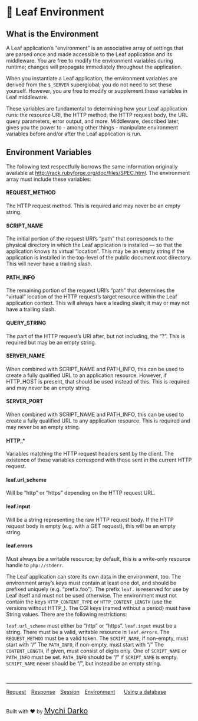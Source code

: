 # 🎇 Leaf Environment

## What is the Environment

A Leaf application’s “environment” is an associative array of settings that are parsed once and made accessible to the Leaf application and its middleware. You are free to modify the environment variables during runtime; changes will propagate immediately throughout the application.

When you instantiate a Leaf application, the environment variables are derived from the `$_SERVER` superglobal; you do not need to set these yourself. However, you are free to modify or supplement these variables in Leaf middleware.

These variables are fundamental to determining how your Leaf application runs: the resource URI, the HTTP method, the HTTP request body, the URL query parameters, error output, and more. Middleware, described later, gives you the power to - among other things - manipulate environment variables before and/or after the Leaf application is run.

## Environment Variables
The following text respectfully borrows the same information originally available at http://rack.rubyforge.org/doc/files/SPEC.html. The environment array must include these variables:


#### REQUEST_METHOD
The HTTP request method. This is required and may never be an empty string.

#### SCRIPT_NAME
The initial portion of the request URI’s “path” that corresponds to the physical directory in which the Leaf application is installed — so that the application knows its virtual “location”. This may be an empty string if the application is installed in the top-level of the public document root directory. This will never have a trailing slash.

#### PATH_INFO
The remaining portion of the request URI’s “path” that determines the “virtual” location of the HTTP request’s target resource within the Leaf application context. This will always have a leading slash; it may or may not have a trailing slash.

#### QUERY_STRING
The part of the HTTP request’s URI after, but not including, the “?”. This is required but may be an empty string.

#### SERVER_NAME
When combined with SCRIPT_NAME and PATH_INFO, this can be used to create a fully qualified URL to an application resource. However, if HTTP_HOST is present, that should be used instead of this. This is required and may never be an empty string.

#### SERVER_PORT
When combined with SCRIPT_NAME and PATH_INFO, this can be used to create a fully qualified URL to any application resource. This is required and may never be an empty string.

#### HTTP_*
Variables matching the HTTP request headers sent by the client. The existence of these variables correspond with those sent in the current HTTP request.

#### leaf.url_scheme
Will be “http” or “https” depending on the HTTP request URL.

#### leaf.input
Will be a string representing the raw HTTP request body. If the HTTP request body is empty (e.g. with a GET request), this will be an empty string.

#### leaf.errors
Must always be a writable resource; by default, this is a write-only resource handle to `php://stderr`.

The Leaf application can store its own data in the environment, too. The environment array’s keys must contain at least one dot, and should be prefixed uniquely (e.g. “prefix.foo”). The prefix `leaf.` is reserved for use by Leaf itself and must not be used otherwise. The environment must not contain the keys `HTTP_CONTENT_TYPE` or `HTTP_CONTENT_LENGTH` (use the versions without HTTP_). The CGI keys (named without a period) must have String values. There are the following restrictions:

`leaf.url_scheme` must either be “http” or “https”.
`leaf.input` must be a string.
There must be a valid, writable resource in `leaf.errors`.
The `REQUEST_METHOD` must be a valid token.
The `SCRIPT_NAME`, if non-empty, must start with “/”
The `PATH_INFO`, if non-empty, must start with “/”
The `CONTENT_LENGTH`, if given, must consist of digits only.
One of `SCRIPT_NAME` or `PATH_INFO` must be set. `PATH_INFO` should be “/” if `SCRIPT_NAME` is empty. `SCRIPT_NAME` never should be “/”, but instead be an empty string.


<br>
<hr>

<a href="#/v/2.1/http/request" style="margin: 0px">Request</a>
<a href="#/v/2.1/http/response" style="margin: 0px 10px;">Response</a>
<a href="#/v/2.1/http/session" style="margin: 0px; 10px;">Session</a>
<a href="#/v/2.1/environment" style="margin: 0px 10px;">Environment</a>
<a href="#/v/2.1/database" style="margin: 0px 10px;">Using a database</a>

<br>
Built with ❤ by <a href="https://mychi.netlify.com" style="font-size: 20px; color: #111;" target="_blank">Mychi Darko</a>